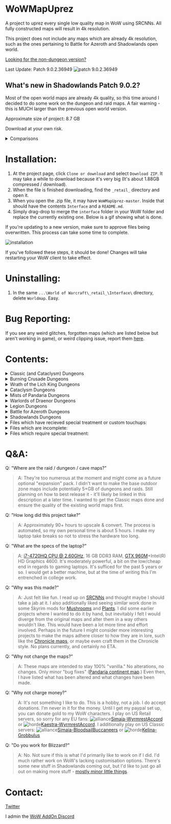 # WoWMapUprez
A project to uprez every single low quality map in WoW using SRCNNs. All fully constructed maps will result in 4k resolution.

This project does not include any maps which are already 4k resolution, such as the ones pertaining to Battle for Azeroth and Shadowlands open world.

[logo]: https://wow.zamimg.com/images/icons/expansions/shadowlands.png

[Looking for the non-dungeon version?](https://github.com/keyboardturner/WoWMapUprez)

Last Update:  Patch 9.0.2.36949 ![patch 9.0.2.36949][logo]


## What's new in Shadowlands Patch 9.0.2?

Most of the open world maps are already 4k quality, so this time around I decided to do some work on the dungeon and raid maps. A fair warning - this is MUCH larger than the previous open world version.

<!-- dropdown -->
<!-- BFA → Shadowlands Patch: link -->
<!-- Only install this if you are updating from patch 8.3.0 to 9.0.n -->

Approximate size of project: 8.7 GB

Download at your own risk.

<details>
	<summary>Comparisons</summary>
	<img src="https://i.imgur.com/ZR8QOmt.png">
	<img src="https://i.imgur.com/LxaVbIH.png">
	<img src="https://i.imgur.com/i2MhB0D.png">
</details>

# Installation:

1. At the project page, click `Clone or download` and select `Download ZIP`. It may take a while to download because it's very big (It's about 1.88GB compressed / download).
2. When the file is finished downloading, find the `_retail_` directory and open it.
3. When you open the .zip file, it may have `WoWMapUprez-master`. Inside that should have the contents `Interface` and a `README.md`.
4. Simply drag-drop to merge the `interface` folder in your WoW folder and replace the currently existing one. Below is a gif showing what is done.

If you're updating to a new version, make sure to approve files being overwritten. This process can take some time to complete.

![installation](https://cdn.discordapp.com/attachments/674816552595488778/674845234047221780/2020-02-05_21-01-02.gif)

If you've followed these steps, it should be done! Changes will take restarting your WoW client to take effect.

# Uninstalling:

1. In the same `...\World of Warcraft\_retail_\Interface\` directory, delete `Worldmap`. Easy.

# Bug Reporting:

If you see any weird glitches, forgotten maps (which are listed below but aren't working in game), or weird clipping issue, report them [here](https://github.com/keyboardturner/WoWMapUprez/issues).

# Contents:
<details>
  <summary>Classic (and Cataclysm) Dungeons</summary>
	
 	AhnQiraj
	BlackFathomDeeps
  BlackrockDepths
  BlackrockPetBattle
  BlackrockScenario
  BlackrockSpire
  BlackwingLair
  DeadminesWestfall
  DireMaul
  Gnomeregan
  GnomereganPetBattle
  Maraudon
  MoltenCore
  PetBattlelStratholme
  Ragerfire
  RazorfenDowns
  RazorfenKraul
  RuinsofAhnQiraj
  ScarletHalls
  ScarletHallsDarkRanger
  ScarletMonastery
  ScarletMonestaryDK
  Scholomance
  ShadowfangKeep
  StockadeScenario
  Stratholme
  StratholmePaladinClassMount
  TheDeadmines
  TheDeadminesPetBattle
  TheStockade
  TheTempleofAtalHakkar
  Uldaman
  WailingCaverns
  WailingCavernsPetBattle
  ZulFarrak
</details>
<details>
	<summary>Burning Crusade Dungeons</summary>
	
	AuchenaiCrypts
  BlackTemple
  BlackTempleScenario
  CoilfangReservoir
  CoTHillsbradFoothills
  CoTMountHyjal
  CoTTheBlackMorass
  GruulsLair
  HellfireRamparts
  Karazhan
  KarazhanScenario
  MagistersTerrace
  Magtheridonslair
  ManaTombs
  SethekkHalls
  ShadowLabyrinth
  SunwellPlateau
  TempestKeep
  TheArcatraz
  TheBloodFurnace
  TheBotanica
  TheMechanar
  TheShatteredHalls
  TheSlavePens
  TheSteamvault
  TheUnderbog
  TKArcatrazScenario
  ZulAman
</details>
<details>
	<summary>Wrath of the Lich King Dungeons</summary>
	
	AhnKahet
  AzjolNerub
  CoTStratholme
  DrakTharonKeep
  GunDrak
  HallsofReflection
  IcecrownCitadel
  IcecrownCitadelDeathKnight
  IcecrownDeathknight
  Naxxramas
  OnyxiasLair
  PitofSaron
  PitofSaronDK
  TheArgentColiseum
  TheEyeOfEternity
  TheEyeofEternityMageClassMount
  TheForgeofSouls
  TheNexus
  TheNexusLegendary
  TheObsidianSanctum
  TheOculus
  TheRubySanctum
  TheRubySanctumDKMountScenario
  Ulduar
  Ulduar7 (Halls of Stone)
  Ulduar77 (Halls of Stone again)
  UlduarMagni
  UtgardeKeep
  UtgardePinnacle
  VaultofArchavon
  VioletHold
</details>
<details>
	<summary>Cataclysm Dungeons</summary>
	
	Baradinhold
  BlackrockCaverns
  BlackwingDescent
  BlackwingDescentScenario
  DragonSoul
  EndTime
  Firelands
  FirelandsShaman
  HallsOfOrigination
  HallsOfOriginationScenario
  HourofTwilight
  LostCityofTolvir
  TheBastionofTwilight
  TheStoneCore
  TheVortexPinnacle
  Throneofthefourwinds
  ThroneOfTides
  WellOfEternity
</details>
<details>
	<summary>Mists of Pandaria Dungeons</summary>
	
	EastTemple (Temple of the Jade Serpent)
  HeartOfFear
  MogushanPalace
  MogushanPalaceScenario
  MogushanVaults
  OrgrimmarRaid
  OrgrimmarRaidScenario
  ShadowpanHideout
  SiegeofNiuzaoTemple
  StormstoutBrewery
  StormstoutBreweryScenario
  TerraceOfEndlessSpring
  TerraceOfEndlessSpringScenario
  TheGreatWall (Gate of the Setting Sun)
  ThunderKingLootRoom
  ThunderKingRaid
</details>
<details>
	<summary>Warlords of Draenor Dungeons</summary>
	
	BlackrockTrainDepotDungeon
  DraenorAuchindoun
  FoundryRaid
  HellfireRaid
  HighmaulRaid
  IronDocks
  OgreMines
  OvergrownOutpost
  ShadowmoonDungeon
  SpiresofArakDungeon
</details>
<details>
	<summary>Legion Dungeons</summary>

	AraukNashalIntroScenario
  ArcwayScenario
  ArgusDungeon
  ArgusRaid
  AszunaDungeon
  AszunaDungeonExterior
  BlackRookHoldDungeon
  BlackRookHoldScenario
  DarkheartThicket
  GloamingReef
  Hallsofvalor
  HallsOfValorWarriorClassMount
  HelheimDungeonDock
  HelheimRaid
  LegionKarazhanDungeon
  NeltharionsLair
  NightmareRaid
  SuramarNoblesDistrict
  SuramarRaid
  TheVioletHoldAcquisition
  TombofSargerasDungeon
  TombRaid
  VaultOfTheWardens
  VaultOfTheWardensDH
</details>
<details>
	<summary>Battle for Azeroth Dungeons</summary>
	
	CityOfGold
  CrucibleOfStorms_Bottom
  EternalPalace_A
  KezanDungeon
  KingsRest
  KulTirasPirateTownDungeon
  MechagonDungeon
  MechagonDungeonExterior
  NazjatarRaidEntrance
  NZothRaid
  PrisonDungeon
  ShrineOfTheStorm
  SiegeOfBoralus
  TempleOfSethralissA
  Uldir
  UnderrotExterior
  Waycrest
  ZuldazarRaid_Jaina
  ZuldazarRaidA
</details>
<details>
	<summary>Shadowlands Dungeons</summary>
	
	DeOtherSide_Ardenweald
  HallsOfAtonement_A
  MistsoFTirneScithe
  NathriaRaid_A
  NecroticWake_A
  Plaguefall
  Plaguefall_B
  SanguineDepths_A
  SanguineDepths_B
  SpiresOfAscension_A
  TheaterOfPain
</details>
<details>
	<summary>Files which have recieved special treatment or custom touchups:</summary>
	
  [N/A]
</details>

<details>
	<summary>Files which are incomplete:</summary>
	
  [N/A]
</details>
<details>
	<summary>Files which require special treatment:</summary>
	
  [N/A]
</details>

# Q&A:

Q: "Where are the raid / dungeon / cave maps?"

> A: They're too numerous at the moment and might come as a future optional "expansion" pack. I didn't want to make the base outdoor zone maps include potentially 5+GB of dungeons and raids. Still planning on how to best release it - it'll likely be linked in this description at a later time. I wanted to get the Classic maps done and ensure the quality of the existing world maps first.

Q: "How long did this project take?"

> A: Approximately 90+ hours to upscale & convert. The process is automated, so my own personal time is about 5 hours. I make my laptop take breaks so not to stress the hardware too long.

Q: "What are the specs of the laptop?"

> A: [i7-4720HQ CPU @ 2.60GHz](https://www.cpubenchmark.net/cpu.php?cpu=Intel+Core+i7-4720HQ+%40+2.60GHz&id=2448), 16 GB DDR3 RAM, [GTX 960M](https://www.videocardbenchmark.net/gpu.php?gpu=GeForce+GTX+960M&id=3176)+Intel(R) HD Graphics 4600. It's moderately powerful, a bit on the low/cheap end in regards to gaming laptops. It's sufficed for the past 5 years or so. I would get a better machine, but at the time of writing this I'm entrenched in college work.

Q: "Why was this made?"

> A: Just felt like fun. I read up on [SRCNNs](http://mmlab.ie.cuhk.edu.hk/projects/SRCNN.html) and thought maybe I should take a jab at it. I also additionally liked seeing similar work done in some Skyrim mods for [Mushrooms](https://www.nexusmods.com/skyrimspecialedition/mods/26103?tab=images) and [Plants](https://www.nexusmods.com/skyrimspecialedition/mods/26104?tab=images). I did some earlier projects where I wanted to do it by hand, but inevitably I felt I would diverge from the original maps and alter them in a way others wouldn't like. This would have been a lot more time and effort involved. Perhaps in the future I might consider more interesting projects to make the maps adhere closer to how they are in lore, such like the [Chronicle maps](https://i.imgur.com/35Y0pdi.jpg), or maybe even craft them in the Chronicle style. No plans currently, and certainly no ETA.

Q: "Why not change the maps?"

> A: These maps are intended to stay 100% "vanilla." No alterations, no changes. Only minor "bug fixes" ([Pandaria continent map](https://twitter.com/keyboardturn/status/1218823545028927489).) Even then, I have listed what has been altered and what changes have been made.

Q: "Why not charge money?"

> A: It's not something I like to do. This is a hobby, not a job. I do accept donations. I'm never in it for the money. Until I get my paypal set up, you can donate gold to my WoW characters. I play on US Retail servers, so sorry for any EU fans: ![alliance](https://wow.zamimg.com/images/icons/alliance.png)[Simaia-WyrmrestAccord](https://worldofwarcraft.com/en-us/character/us/wyrmrest-accord/simaia) or ![horde](https://wow.zamimg.com/images/icons/horde.png)[Kaestra-WyrmrestAccord](https://worldofwarcraft.com/en-us/character/us/wyrmrest-accord/kaestra). I additionally play on US Classic servers: ![alliance](https://wow.zamimg.com/images/icons/alliance.png)[Simaia-BloodsailBuccaneers](https://us.forums.blizzard.com/en/wow/u/simaia-bloodsail-buccaneers/) or ![horde](https://wow.zamimg.com/images/icons/horde.png)[Kelina-Grobbulus](https://us.forums.blizzard.com/en/wow/u/kelina-grobbulus/)

Q: "Do you work for Blizzard?"

> A: No. Not sure if this is what I'd primarily like to work on if I did. I'd much rather work on WoW's lacking customisation options. There's some new stuff in Shadowlands coming out, but I'd like to just go all out on making more stuff - [mostly minor little things](https://twitter.com/keyboardturn/status/1197625790671622146).

# Contact:

[Twitter](https://twitter.com/keyboardturn)

I admin the [WoW AddOn Discord](http://discord.gg/sXy46yZ)
